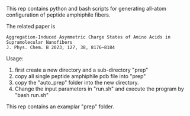 This rep contains python and bash scripts for generating all-atom configuration of peptide amphiphile fibers.

The related paper is 

    Aggregation-Induced Asymmetric Charge States of Amino Acids in Supramolecular Nanofibers
    J. Phys. Chem. B 2023, 127, 38, 8176–8184

Usage:
1. first create a new directory and a sub-directory "prep"
2. copy all single peptide amphiphile pdb file into "prep"
3. copy the "auto_prep" folder into the new directory.
4. Change the input parameters in "run.sh" and execute the program by "bash run.sh"

This rep contains an examplar "prep" folder.
